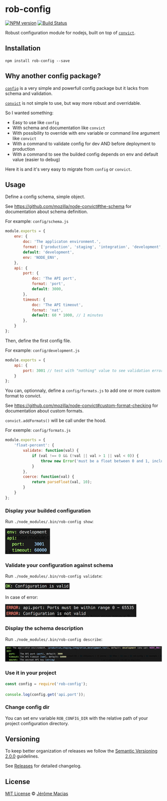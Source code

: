 # rob-config
[![NPM version](http://img.shields.io/npm/v/rob-config.svg)](https://www.npmjs.org/package/rob-config)
[![Build Status](https://travis-ci.org/jeromemacias/node-rob-config.svg?branch=master)](https://travis-ci.org/jeromemacias/node-rob-config)

Robust configuration module for nodejs, built on top of [`convict`](https://github.com/mozilla/node-convict).

## Installation

`npm install rob-config --save`

## Why another config package?

[`config`](https://github.com/lorenwest/node-config) is a very simple and powerfull config package but it lacks from schema and validation.

[`convict`](https://github.com/mozilla/node-convict) is not simple to use, but way more robust and overridable.

So I wanted something:

- Easy to use like `config`
- With schema and documentation like `convict`
- With possibility to override with env variable or command line argument like `convict`
- With a command to validate config for dev AND before deployment to production
- With a command to see the builded config depends on env and default value (easier to debug)

Here it is and it's very easy to migrate from `config` or `convict`.

## Usage

Define a config schema, simple object.

See https://github.com/mozilla/node-convict#the-schema for documentation about schema definition.

For example: `config/schema.js`
```js
module.exports = {
    env: {
        doc: 'The applicaton environment.',
        format: ['production', 'staging', 'integration', 'development', 'test'],
        default: 'development',
        env: 'NODE_ENV',
    },
    api: {
        port: {
            doc: 'The API port',
            format: 'port',
            default: 3000,
        },
        timeout: {
            doc: 'The API timeout',
            format: 'nat',
            default: 60 * 1000, // 1 minutes
        },
    }
};
```

Then, define the first config file.

For example: `config/development.js`
```js
module.exports = {
    api: {
        port: 3001 // test with "nothing" value to see validation error
    }
};
```

You can, optionnaly, define a `config/formats.js` to add one or more custom format to convict.

See https://github.com/mozilla/node-convict#custom-format-checking for documentation about custom formats.

`convict.addFormats()` will be call under the hood.

For exemple: `config/formats.js`
```js
module.exports = {
    'float-percent': {
        validate: function(val) {
            if (val !== 0 && (!val || val > 1 || val < 0)) {
                throw new Error('must be a float between 0 and 1, inclusive');
            }
        },
        coerce: function(val) {
            return parseFloat(val, 10);
        }
    }
};
```

### Display your builded configuration

Run `./node_modules/.bin/rob-config show`:

![Display final configuration](example/screenshot/show.png?raw=true)

### Validate your configuration against schema

Run `./node_modules/.bin/rob-config validate`:

![Validate configuration ok](example/screenshot/validate-ok.png?raw=true)

In case of error:

![Validate configuration error](example/screenshot/validate-error.png?raw=true)

### Display the schema description

Run `./node_modules/.bin/rob-config describe`:

![Schema description](example/screenshot/describe.png?raw=true)

### Use it in your project

```js
const config = require('rob-config');

console.log(config.get('api.port'));

```

### Change config dir

You can set env variable `ROB_CONFIG_DIR` with the relative path of your project configuration directory.

## Versioning

To keep better organization of releases we follow the [Semantic Versioning 2.0.0](http://semver.org/) guidelines.

See [Releases](https://github.com/jeromemacias/node-rob-config/releases) for detailed changelog.

## License

[MIT License](/LICENSE) © [Jérôme Macias](https://github.com/jeromemacias)
